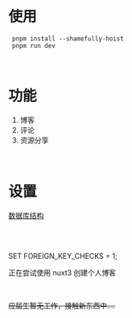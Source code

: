<!--
 * @Description:
 * @Autor: Ming
 * @LastEditors: Ming
 * @LastEditTime: 2022-11-04 15:10:00
-->

# 使用

```
 pnpm install --shamefully-hoist
 pnpm run dev
```

<br />

# 功能

1. 博客
2. 评论
3. 资源分享

<br />

# 设置

[数据库结构](./server/databases/table)

<br />
<br />

SET FOREIGN_KEY_CHECKS = 1;

正在尝试使用 nuxt3 创建个人博客

<br />

~~应届生暂无工作，接触新东西中....~~
